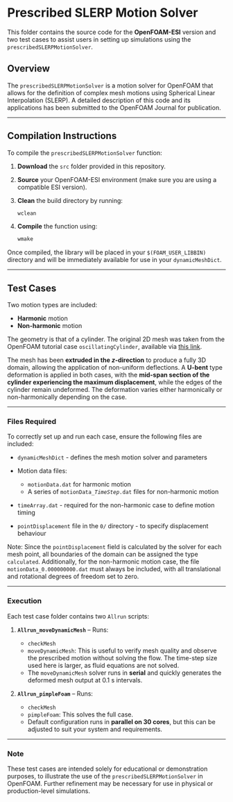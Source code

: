 # **Prescribed SLERP Motion Solver**

This folder contains the source code for the **OpenFOAM-ESI** version and two test cases to assist users in setting up simulations using the `prescribedSLERPMotionSolver`.

## **Overview**

The `prescribedSLERPMotionSolver` is a motion solver for OpenFOAM that allows for the definition of complex mesh motions using Spherical Linear Interpolation (SLERP). A detailed description of this code and its applications has been submitted to the OpenFOAM Journal for publication.

---

## **Compilation Instructions**

To compile the `prescribedSLERPMotionSolver` function:

1. **Download** the `src` folder provided in this repository.
2. **Source** your OpenFOAM-ESI environment (make sure you are using a compatible ESI version).
3. **Clean** the build directory by running:

   ```bash
   wclean
   ```
4. **Compile** the function using:

   ```bash
   wmake
   ```

Once compiled, the library will be placed in your `$(FOAM_USER_LIBBIN)` directory and will be immediately available for use in your `dynamicMeshDict`.

---

## **Test Cases**

Two motion types are included:

* **Harmonic** motion
* **Non-harmonic** motion

The geometry is that of a cylinder. The original 2D mesh was taken from the OpenFOAM tutorial case `oscillatingCylinder`, available via [this link](https://figshare.com/articles/presentation/OpenFOAM_advanced_training_Moving_meshes_rigid_body_motion_adaptive_mesh_refinement_and_overset_meshes/19310492).

The mesh has been **extruded in the *z*-direction** to produce a fully 3D domain, allowing the application of non-uniform deflections. A **U-bent** type deformation is applied in both cases, with the **mid-span section of the cylinder experiencing the maximum displacement**, while the edges of the cylinder remain undeformed. The deformation varies either harmonically or non-harmonically depending on the case.

---

### **Files Required**

To correctly set up and run each case, ensure the following files are included:

* `dynamicMeshDict` - defines the mesh motion solver and parameters
* Motion data files:

  * `motionData.dat` for harmonic motion
  * A series of `motionData_`*`TimeStep`*`.dat` files for non-harmonic motion
* `timeArray.dat` - required for the non-harmonic case to define motion timing
* `pointDisplacement` file in the `0/` directory - to specify displacement behaviour

Note: Since the `pointDisplacement` field is calculated by the solver for each mesh point, all boundaries of the domain can be assigned the type `calculated`. Additionally, for the non-harmonic motion case, the file `motionData_0.000000000.dat` must always be included, with all translational and rotational degrees of freedom set to zero.

---

### **Execution**

Each test case folder contains two `Allrun` scripts:

1. **`Allrun_moveDynamicMesh`** – Runs:

   * `checkMesh`
   * `moveDynamicMesh`:
     This is useful to verify mesh quality and observe the prescribed motion without solving the flow. The time-step size used here is larger, as fluid equations are not solved.
   * The `moveDynamicMesh` solver runs in **serial** and quickly generates the deformed mesh output at 0.1 s intervals.  

2. **`Allrun_pimpleFoam`** – Runs:

   * `checkMesh`
   * `pimpleFoam`:
     This solves the full case.
   * Default configuration runs in **parallel on 30 cores**, but this can be adjusted to suit your system and requirements.


---

### **Note**

These test cases are intended solely for educational or demonstration purposes, to illustrate the use of the `prescribedSLERPMotionSolver` in OpenFOAM. Further refinement may be necessary for use in physical or production-level simulations.


